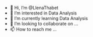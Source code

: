 - 👋 Hi, I’m @LlenaThabet
- 👀 I’m interested in Data Analysis
- 🌱 I’m currently learning Data Analysis
- 💞️ I’m looking to collaborate on ...
- 📫 How to reach me ...

<!---
LlenaThabet/LlenaThabet is a ✨ special ✨ repository because its `README.md` (this file) appears on your GitHub profile.
You can click the Preview link to take a look at your changes.
--->
